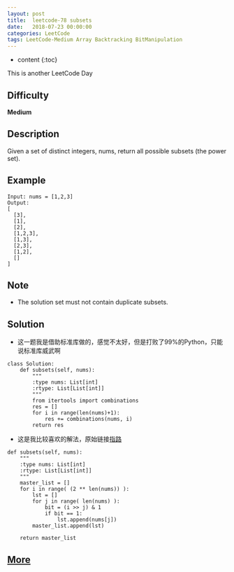 ```yaml
---
layout: post
title:  leetcode-78 subsets
date:   2018-07-23 00:00:00
categories: LeetCode
tags: LeetCode-Medium Array Backtracking BitManipulation
---
```


* content
{:toc}

This is another LeetCode Day

## Difficulty

**Medium**

## Description

Given a set of distinct integers, nums, return all possible 
subsets (the power set).

## Example

```
Input: nums = [1,2,3]
Output:
[
  [3],
  [1],
  [2],
  [1,2,3],
  [1,3],
  [2,3],
  [1,2],
  []
]
```

## Note

- The solution set must not contain duplicate subsets.

## Solution

- 这一题我是借助标准库做的，感觉不太好，但是打败了99%的Python，只能说标准库威武啊

```
class Solution:
    def subsets(self, nums):
        """
        :type nums: List[int]
        :rtype: List[List[int]]
        """
        from itertools import combinations
        res = []
        for i in range(len(nums)+1):
            res += combinations(nums, i)
        return res
```

- 这是我比较喜欢的解法，原始链接[指路](https://leetcode.com/problems/subsets/discuss/152779/Bit-magic)

```
def subsets(self, nums):
    """
    :type nums: List[int]
    :rtype: List[List[int]]
    """
    master_list = []
    for i in range( (2 ** len(nums)) ):
        lst = []
        for j in range( len(nums) ):
            bit = (i >> j) & 1
            if bit == 1:
                lst.append(nums[j])
        master_list.append(lst)
    
    return master_list
```

## [More](https://leetcode.com/problems/subsets/description/)